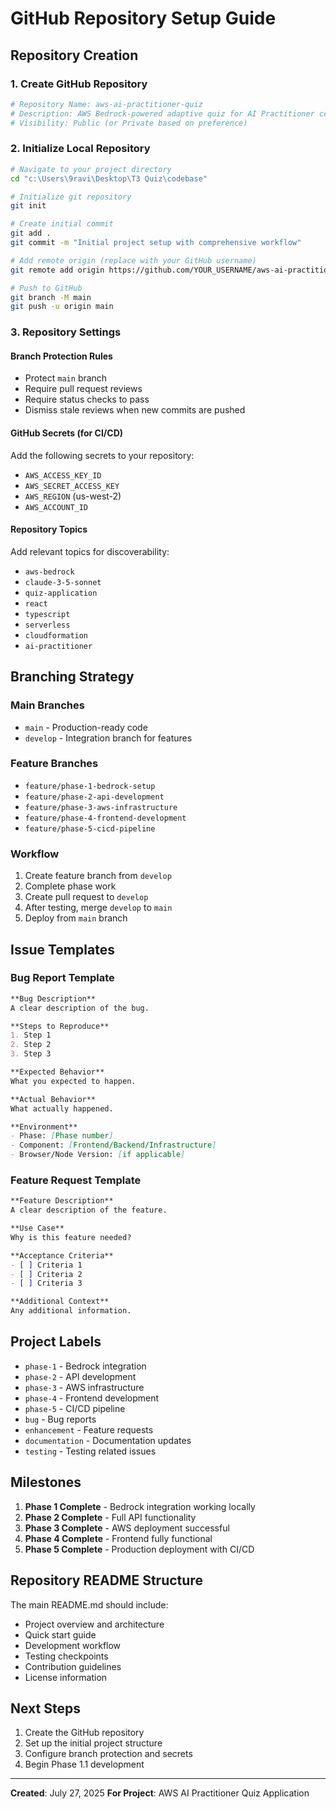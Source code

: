 # GitHub Repository Setup Guide

## Repository Creation

### 1. Create GitHub Repository
```bash
# Repository Name: aws-ai-practitioner-quiz
# Description: AWS Bedrock-powered adaptive quiz for AI Practitioner certification
# Visibility: Public (or Private based on preference)
```

### 2. Initialize Local Repository
```bash
# Navigate to your project directory
cd "c:\Users\9ravi\Desktop\T3 Quiz\codebase"

# Initialize git repository
git init

# Create initial commit
git add .
git commit -m "Initial project setup with comprehensive workflow"

# Add remote origin (replace with your GitHub username)
git remote add origin https://github.com/YOUR_USERNAME/aws-ai-practitioner-quiz.git

# Push to GitHub
git branch -M main
git push -u origin main
```

### 3. Repository Settings

#### Branch Protection Rules
- Protect `main` branch
- Require pull request reviews
- Require status checks to pass
- Dismiss stale reviews when new commits are pushed

#### GitHub Secrets (for CI/CD)
Add the following secrets to your repository:
- `AWS_ACCESS_KEY_ID`
- `AWS_SECRET_ACCESS_KEY`
- `AWS_REGION` (us-west-2)
- `AWS_ACCOUNT_ID`

#### Repository Topics
Add relevant topics for discoverability:
- `aws-bedrock`
- `claude-3-5-sonnet`
- `quiz-application`
- `react`
- `typescript`
- `serverless`
- `cloudformation`
- `ai-practitioner`

## Branching Strategy

### Main Branches
- `main` - Production-ready code
- `develop` - Integration branch for features

### Feature Branches
- `feature/phase-1-bedrock-setup`
- `feature/phase-2-api-development`
- `feature/phase-3-aws-infrastructure`
- `feature/phase-4-frontend-development`
- `feature/phase-5-cicd-pipeline`

### Workflow
1. Create feature branch from `develop`
2. Complete phase work
3. Create pull request to `develop`
4. After testing, merge `develop` to `main`
5. Deploy from `main` branch

## Issue Templates

### Bug Report Template
```markdown
**Bug Description**
A clear description of the bug.

**Steps to Reproduce**
1. Step 1
2. Step 2
3. Step 3

**Expected Behavior**
What you expected to happen.

**Actual Behavior**
What actually happened.

**Environment**
- Phase: [Phase number]
- Component: [Frontend/Backend/Infrastructure]
- Browser/Node Version: [if applicable]
```

### Feature Request Template
```markdown
**Feature Description**
A clear description of the feature.

**Use Case**
Why is this feature needed?

**Acceptance Criteria**
- [ ] Criteria 1
- [ ] Criteria 2
- [ ] Criteria 3

**Additional Context**
Any additional information.
```

## Project Labels
- `phase-1` - Bedrock integration
- `phase-2` - API development
- `phase-3` - AWS infrastructure
- `phase-4` - Frontend development
- `phase-5` - CI/CD pipeline
- `bug` - Bug reports
- `enhancement` - Feature requests
- `documentation` - Documentation updates
- `testing` - Testing related issues

## Milestones
1. **Phase 1 Complete** - Bedrock integration working locally
2. **Phase 2 Complete** - Full API functionality
3. **Phase 3 Complete** - AWS deployment successful
4. **Phase 4 Complete** - Frontend fully functional
5. **Phase 5 Complete** - Production deployment with CI/CD

## Repository README Structure
The main README.md should include:
- Project overview and architecture
- Quick start guide
- Development workflow
- Testing checkpoints
- Contribution guidelines
- License information

## Next Steps
1. Create the GitHub repository
2. Set up the initial project structure
3. Configure branch protection and secrets
4. Begin Phase 1.1 development

---
**Created**: July 27, 2025
**For Project**: AWS AI Practitioner Quiz Application
